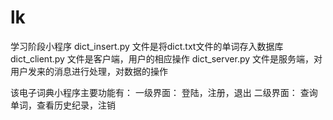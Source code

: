 # lk
学习阶段小程序
dict_insert.py 文件是将dict.txt文件的单词存入数据库
dict_client.py 文件是客户端，用户的相应操作
dict_server.py 文件是服务端，对用户发来的消息进行处理，对数据的操作

该电子词典小程序主要功能有：
    一级界面：
        登陆，注册，退出
    二级界面：
        查询单词，查看历史纪录，注销
